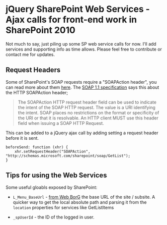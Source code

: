 jQuery SharePoint Web Services - Ajax calls for front-end work in SharePoint 2010
================================

Not much to say, just piling up some SP web service calls for now. I'll add services and supporting info as time allows. Please feel free to contribute or contact me for updates.

Request Headers
---

Some of SharePoint's SOAP requests require a "SOAPAction header", you can read more about them [here](http://www.oreillynet.com/xml/blog/2002/11/unraveling_the_mystery_of_soap.html). The [SOAP 1.1 specification](http://www.w3.org/TR/2000/NOTE-SOAP-20000508/) says this about the HTTP SOAPAction header;
> The SOAPAction HTTP request header field can be used to indicate the intent of the SOAP HTTP request. The value is a URI identifying the intent. SOAP places no restrictions on the format or specificity of the URI or that it is resolvable. An HTTP client MUST use this header field when issuing a SOAP HTTP Request.

This can be added to a jQuery ajax call by adding setting a request header before it is sent.

    beforeSend: function (xhr) {
        xhr.setRequestHeader("SOAPAction", "http://schemas.microsoft.com/sharepoint/soap/GetList");
    }

Tips for using the Web Services
---

Some useful gloabls exposed by SharePoint:

* `L_Menu_BaseUrl` - [from Web BorG](http://webborg.blogspot.ca/2008/07/couple-of-useful-javascript-global.html) the base URL of the site / subsite. A quicker way to get the local absolute path and parsing it from the `location` properties for services like GetListItems

* `_spUserId` - the ID of the logged in user.